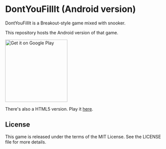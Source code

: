 # DontYouFillIt (Android version)

DontYouFillIt is a Breakout-style game mixed with snooker.

This repository hosts the Android version of that game.

<a href='https://play.google.com/store/apps/details?id=io.github.sigill.dontyoufillit'><img alt='Get it on Google Play' src='https://play.google.com/intl/en_us/badges/static/images/badges/en_badge_web_generic.png' width=200/></a>

There's also a HTML5 version. Play it [here](https://sigill.github.io/dontyoufillit/).

## License

This game is released under the terms of the MIT License. See the LICENSE file for more details.
